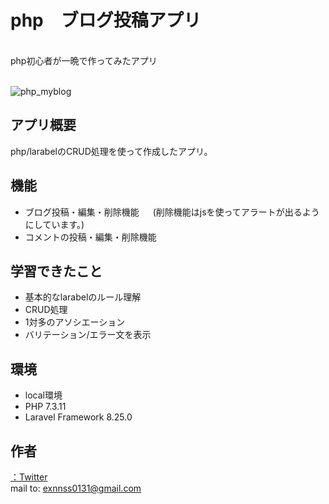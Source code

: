 # php　ブログ投稿アプリ
<br>
php初心者が一晩で作ってみたアプリ
<br>
<br>

![php_myblog](https://user-images.githubusercontent.com/67478234/106823558-840d0100-66c4-11eb-954f-04aa36595ad7.gif)


## アプリ概要
php/larabelのCRUD処理を使って作成したアプリ。


## 機能
- ブログ投稿・編集・削除機能
　 (削除機能はjsを使ってアラートが出るようにしています。)
- コメントの投稿・編集・削除機能




## 学習できたこと
- 基本的なlarabelのルール理解
- CRUD処理
- 1対多のアソシエーション
- バリテーション/エラー文を表示

## 環境 
- local環境
- PHP 7.3.11 
- Laravel Framework 8.25.0
## 作者
[：Twitter](https://twitter.com/engneer_louis)  
mail to: [exnnss0131@gmail.com](exnnss0131@gmail.com)
